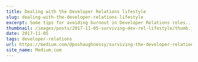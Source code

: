 ```yaml
---
title: Dealing with the Developer Relations lifestyle
slug: dealing-with-the-developer-relations-lifestyle
excerpt: Some tips for avoiding burnout in Developer Relations roles...
thumbnail: /images/posts/2017-11-05-surviving-dev-rel-lifestyle/thumb.jpg
date: 2017-11-05
tags: developer-relations
url: https://medium.com/@poshaughnessy/surviving-the-developer-relations-lifestyle-27bd8bcf1f5f
site_name: Medium.com
---
```

